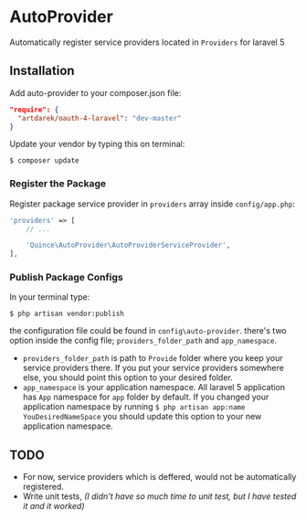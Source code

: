 # AutoProvider
Automatically register service providers located in `Providers` for laravel 5

## Installation

Add auto-provider to your composer.json file:

```JSON
"require": {
  "artdarek/oauth-4-laravel": "dev-master"
}
```

Update your vendor by typing this on terminal:

```
$ composer update
```

### Register the Package

Register package service provider in `providers` array inside `config/app.php`:

```php
'providers' => [
    // ...

    'Quince\AutoProvider\AutoProviderServiceProvider',
],
```

### Publish Package Configs

In your terminal type:

```
$ php artisan vendor:publish
```

the configuration file could be found in `config\auto-provider`.
there's two option inside the config file; `providers_folder_path` and `app_namespace`.
+ `providers_folder_path` is path to `Provide` folder where you keep your service providers there.
If you put your service providers somewhere else, you should point this option to your desired folder.
+ `app_namespace` is your application namespace. All laravel 5 application has `App` namespace for `app` folder by default.
If you changed your application namespace by running `$ php artisan app:name YouDesiredNameSpace` you should update this option to your new application namespace.

## TODO

+ For now, service providers which is deffered, would not be automatically registered.
+ Write unit tests, *(I didn't have so much time to unit test, but I have tested it and it worked)*
